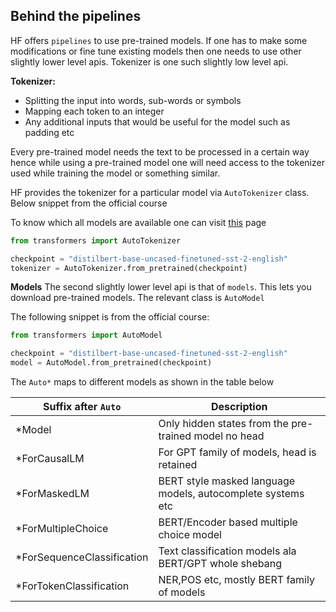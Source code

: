 ## Behind the pipelines
HF offers `pipelines` to use pre-trained models. If one has to make some modifications or fine tune existing models then one needs to use other slightly lower level apis. Tokenizer is one such slightly low level api.

**Tokenizer:** 
- Splitting the input into words, sub-words or symbols
- Mapping each token to an integer
- Any additional inputs that would be useful for the model such as padding etc

Every pre-trained model needs the text to be processed in a certain way hence while using a pre-trained model one will need access to the tokenizer used while training the model or something similar. 

HF provides the tokenizer for a particular model via `AutoTokenizer` class. Below snippet from the official course

To know which all models are available one can visit [this](https://huggingface.co/models?pipeline_tag=text-classification&sort=downloads) page

```python
from transformers import AutoTokenizer

checkpoint = "distilbert-base-uncased-finetuned-sst-2-english"
tokenizer = AutoTokenizer.from_pretrained(checkpoint)
```

**Models**
The second slightly lower level api is that of `models`. This lets you download pre-trained models. The relevant class is `AutoModel`

The following snippet is from the official course:

```python
from transformers import AutoModel

checkpoint = "distilbert-base-uncased-finetuned-sst-2-english"
model = AutoModel.from_pretrained(checkpoint)
```
The `Auto*` maps to different models as shown in the table below

|Suffix after `Auto`|Description|
|-------------------|-----------|
|*Model| Only hidden states from the pre-trained model no head|
| *ForCausalLM| For GPT family of models, head is retained|
|*ForMaskedLM| BERT style masked language  models, autocomplete systems etc|
|*ForMultipleChoice| BERT/Encoder based multiple choice model|
|*ForSequenceClassification| Text classification models ala BERT/GPT whole shebang|
|*ForTokenClassification| NER,POS etc, mostly BERT family of models| 


